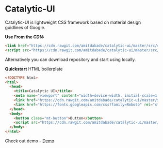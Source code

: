 # Catalytic-UI
Catalytic-UI is lightweight CSS framework based on material design guidlines of Google.

**Use From the CDN:**

```html
<link href="https://cdn.rawgit.com/amitdabade/catalytic-ui/master/src/catalytic.css" rel="stylesheet" type="text/css" />
<script src="https://cdn.rawgit.com/amitdabade/catalytic-ui/master/src/catalytic.js"></script>
```

Alternatively you can download repository and start using locally. 

**Quickstart**
HTML boilerplate

```html
<!DOCTYPE html>
<html>
  <head>
    <title>Catalytic UI</title>
    <meta name="viewport" content="width=device-width, initial-scale=1.0">
    <link href="https://cdn.rawgit.com/amitdabade/catalytic-ui/master/src/catalytic.css" rel="stylesheet" type="text/css" />
    <link href="https://fonts.googleapis.com/css?family=Roboto" rel="stylesheet">
  </head>
  <body>
    <button class="mt-button">Button</button>
    <script src="https://cdn.rawgit.com/amitdabade/catalytic-ui/master/src/catalytic.js"></script>
  </body>
</html>
```

Check out demo - [Demo](https://codepen.io/amitdabade/pen/rpGQyV)
